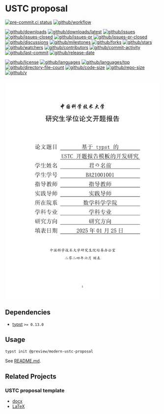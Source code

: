 # USTC proposal

[![pre-commit.ci status](https://results.pre-commit.ci/badge/github/ustctug/modern-ustc-proposal/main.svg)](https://results.pre-commit.ci/latest/github/ustctug/modern-ustc-proposal/main)
[![github/workflow](https://github.com/ustctug/modern-ustc-proposal/actions/workflows/main.yml/badge.svg)](https://github.com/ustctug/modern-ustc-proposal/actions)

[![github/downloads](https://shields.io/github/downloads/ustctug/modern-ustc-proposal/total)](https://github.com/ustctug/modern-ustc-proposal/releases)
[![github/downloads/latest](https://shields.io/github/downloads/ustctug/modern-ustc-proposal/latest/total)](https://github.com/ustctug/modern-ustc-proposal/releases/latest)
[![github/issues](https://shields.io/github/issues/ustctug/modern-ustc-proposal)](https://github.com/ustctug/modern-ustc-proposal/issues)
[![github/issues-closed](https://shields.io/github/issues-closed/ustctug/modern-ustc-proposal)](https://github.com/ustctug/modern-ustc-proposal/issues?q=is%3Aissue+is%3Aclosed)
[![github/issues-pr](https://shields.io/github/issues-pr/ustctug/modern-ustc-proposal)](https://github.com/ustctug/modern-ustc-proposal/pulls)
[![github/issues-pr-closed](https://shields.io/github/issues-pr-closed/ustctug/modern-ustc-proposal)](https://github.com/ustctug/modern-ustc-proposal/pulls?q=is%3Apr+is%3Aclosed)
[![github/discussions](https://shields.io/github/discussions/ustctug/modern-ustc-proposal)](https://github.com/ustctug/modern-ustc-proposal/discussions)
[![github/milestones](https://shields.io/github/milestones/all/ustctug/modern-ustc-proposal)](https://github.com/ustctug/modern-ustc-proposal/milestones)
[![github/forks](https://shields.io/github/forks/ustctug/modern-ustc-proposal)](https://github.com/ustctug/modern-ustc-proposal/network/members)
[![github/stars](https://shields.io/github/stars/ustctug/modern-ustc-proposal)](https://github.com/ustctug/modern-ustc-proposal/stargazers)
[![github/watchers](https://shields.io/github/watchers/ustctug/modern-ustc-proposal)](https://github.com/ustctug/modern-ustc-proposal/watchers)
[![github/contributors](https://shields.io/github/contributors/ustctug/modern-ustc-proposal)](https://github.com/ustctug/modern-ustc-proposal/graphs/contributors)
[![github/commit-activity](https://shields.io/github/commit-activity/w/ustctug/modern-ustc-proposal)](https://github.com/ustctug/modern-ustc-proposal/graphs/commit-activity)
[![github/last-commit](https://shields.io/github/last-commit/ustctug/modern-ustc-proposal)](https://github.com/ustctug/modern-ustc-proposal/commits)
[![github/release-date](https://shields.io/github/release-date/ustctug/modern-ustc-proposal)](https://github.com/ustctug/modern-ustc-proposal/releases/latest)

[![github/license](https://shields.io/github/license/ustctug/modern-ustc-proposal)](https://github.com/ustctug/modern-ustc-proposal/blob/main/LICENSE)
[![github/languages](https://shields.io/github/languages/count/ustctug/modern-ustc-proposal)](https://github.com/ustctug/modern-ustc-proposal)
[![github/languages/top](https://shields.io/github/languages/top/ustctug/modern-ustc-proposal)](https://github.com/ustctug/modern-ustc-proposal)
[![github/directory-file-count](https://shields.io/github/directory-file-count/ustctug/modern-ustc-proposal)](https://github.com/ustctug/modern-ustc-proposal)
[![github/code-size](https://shields.io/github/languages/code-size/ustctug/modern-ustc-proposal)](https://github.com/ustctug/modern-ustc-proposal)
[![github/repo-size](https://shields.io/github/repo-size/ustctug/modern-ustc-proposal)](https://github.com/ustctug/modern-ustc-proposal)
[![github/v](https://shields.io/github/v/release/ustctug/modern-ustc-proposal)](https://github.com/ustctug/modern-ustc-proposal)

![screenshot](template/images/thumbnail.png)

## Dependencies

- [typst](https://github.com/typst/typst) `>= 0.13.0`

## Usage

```sh
typst init @preview/modern-ustc-proposal
```

See [README.md](template).

## Related Projects

### USTC proposal template

- [docx](https://cicpi.ustc.edu.cn/indico/conferenceDisplay.py?confId=971)
- [LaTeX](https://github.com/ustctug/thesis_proposal_ustc)
